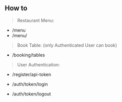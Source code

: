 ## How to
>Restaurant Menu:
- /menu
- /menu/<int>


>Book Table: (only Authenticated User can book)
- /booking/tables


>User Authentication:

- /register/api-token

- /auth/token/login

- /auth/token/logout